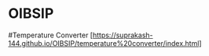 # OIBSIP

#Temperature Converter [https://suprakash-144.github.io/OIBSIP/temperature%20converter/index.html]
